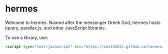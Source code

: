 # hermes
Welcome to hermes. Named after the messenger Greek God, hermes hosts jquery, parallax.js, and other JavaScript libraries.

To use a library, use:
```html
<script type="text/javascript" src="https://smith2021.github.io/hermes/filename.js"></script>
```
